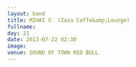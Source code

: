 ```yaml
---
layout: band
title: MIHAI V. (Zaza Caffe&amp;Lounge)
fullname: 
day: 21
date: 2013-07-22 02:30
image: 
venue: SOUND OF TOWN RED BULL
---
```



